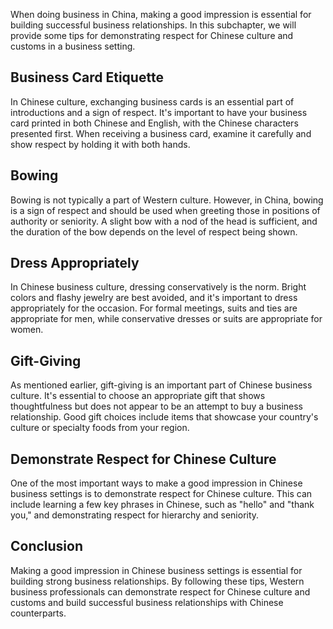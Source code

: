 
When doing business in China, making a good impression is essential for building successful business relationships. In this subchapter, we will provide some tips for demonstrating respect for Chinese culture and customs in a business setting.

Business Card Etiquette
-----------------------

In Chinese culture, exchanging business cards is an essential part of introductions and a sign of respect. It's important to have your business card printed in both Chinese and English, with the Chinese characters presented first. When receiving a business card, examine it carefully and show respect by holding it with both hands.

Bowing
------

Bowing is not typically a part of Western culture. However, in China, bowing is a sign of respect and should be used when greeting those in positions of authority or seniority. A slight bow with a nod of the head is sufficient, and the duration of the bow depends on the level of respect being shown.

Dress Appropriately
-------------------

In Chinese business culture, dressing conservatively is the norm. Bright colors and flashy jewelry are best avoided, and it's important to dress appropriately for the occasion. For formal meetings, suits and ties are appropriate for men, while conservative dresses or suits are appropriate for women.

Gift-Giving
-----------

As mentioned earlier, gift-giving is an important part of Chinese business culture. It's essential to choose an appropriate gift that shows thoughtfulness but does not appear to be an attempt to buy a business relationship. Good gift choices include items that showcase your country's culture or specialty foods from your region.

Demonstrate Respect for Chinese Culture
---------------------------------------

One of the most important ways to make a good impression in Chinese business settings is to demonstrate respect for Chinese culture. This can include learning a few key phrases in Chinese, such as "hello" and "thank you," and demonstrating respect for hierarchy and seniority.

Conclusion
----------

Making a good impression in Chinese business settings is essential for building strong business relationships. By following these tips, Western business professionals can demonstrate respect for Chinese culture and customs and build successful business relationships with Chinese counterparts.
